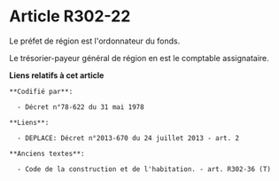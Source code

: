 # Article R302-22

Le préfet de région est l'ordonnateur du fonds.

Le trésorier-payeur général de région en est le comptable assignataire.

**Liens relatifs à cet article**

	**Codifié par**:

	  - Décret n°78-622 du 31 mai 1978

	**Liens**:

	  - DEPLACE: Décret n°2013-670 du 24 juillet 2013 - art. 2

	**Anciens textes**:

	  - Code de la construction et de l'habitation. - art. R302-36 (T)
